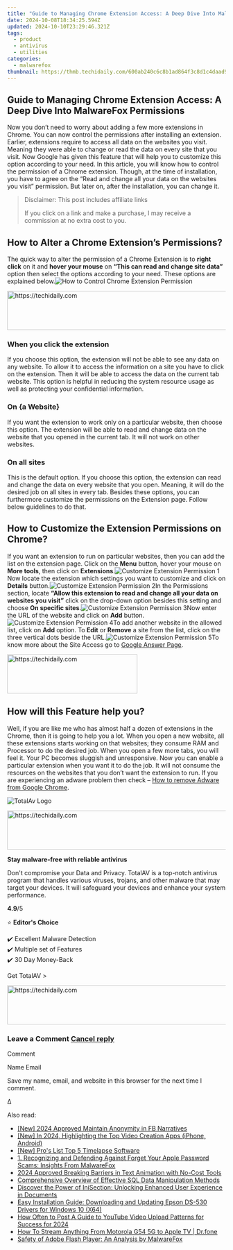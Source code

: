 ```yaml
---
title: "Guide to Managing Chrome Extension Access: A Deep Dive Into MalwareFox Permissions"
date: 2024-10-08T18:34:25.594Z
updated: 2024-10-10T23:29:46.321Z
tags:
  - product
  - antivirus
  - utilities
categories:
  - malwarefox
thumbnail: https://thmb.techidaily.com/600ab240c6c8b1ad864f3c8d1c4daad9b77c19a5afa889dc63fba4f50be8c27e.jpg
---
```


## Guide to Managing Chrome Extension Access: A Deep Dive Into MalwareFox Permissions

Now you don’t need to worry about adding a few more extensions in Chrome. You can now control the permissions after installing an extension. Earlier, extensions require to access all data on the websites you visit. Meaning they were able to change or read the data on every site that you visit. Now Google has given this feature that will help you to customize this option according to your need. In this article, you will know how to control the permission of a Chrome extension. Though, at the time of installation, you have to agree on the “Read and change all your data on the websites you visit” permission. But later on, after the installation, you can change it.

>  Disclaimer: This post includes affiliate links
>
>  If you click on a link and make a purchase, I may receive a commission at no extra cost to you.
>

## How to Alter a Chrome Extension’s Permissions?

The quick way to alter the permission of a Chrome Extension is to **right click** on it and **hover your mouse** on **“This can read and change site data”** option then select the options according to your need. These options are explained below.![How to Control Chrome Extension Permission](https://www.malwarefox.com/wp-content/uploads/2019/01/Control-Chrome-Extension-Permission.jpg) 

<!-- affiliate ads begin -->
<a href="https://appsumo.8odi.net/c/5597632/2043603/7443" target="_top" id="2043603">
  <img src="//a.impactradius-go.com/display-ad/7443-2043603" border="0" alt="https://techidaily.com" width="728" height="90"/>
</a>
<img height="0" width="0" src="https://appsumo.8odi.net/i/5597632/2043603/7443" style="position:absolute;visibility:hidden;" border="0" />
<!-- affiliate ads end -->

### When you click the extension

If you choose this option, the extension will not be able to see any data on any website. To allow it to access the information on a site you have to click on the extension. Then it will be able to access the data on the current tab website. This option is helpful in reducing the system resource usage as well as protecting your confidential information.

### On {a Website}

If you want the extension to work only on a particular website, then choose this option. The extension will be able to read and change data on the website that you opened in the current tab. It will not work on other websites.

### On all sites

This is the default option. If you choose this option, the extension can read and change the data on every website that you open. Meaning, it will do the desired job on all sites in every tab. Besides these options, you can furthermore customize the permissions on the Extension page. Follow below guidelines to do that.

## How to Customize the Extension Permissions on Chrome?

If you want an extension to run on particular websites, then you can add the list on the extension page. Click on the **Menu** button, hover your mouse on **More tools**, then click on **Extensions**.![Customize Extension Permission 1](https://www.malwarefox.com/wp-content/uploads/2019/01/Customize-Extension-Permission-1.jpg)Now locate the extension which settings you want to customize and click on **Details** button.![Customize Extension Permission 2](https://www.malwarefox.com/wp-content/uploads/2019/01/Customize-Extension-Permission-2.jpg)In the Permissions section, locate **“Allow this extension to read and change all your data on websites you visit”** click on the drop-down option besides this setting and choose **On specific sites**.![Customize Extension Permission 3](https://www.malwarefox.com/wp-content/uploads/2019/01/Customize-Extension-Permission-3.jpg)Now enter the URL of the website and click on **Add** button.![Customize Extension Permission 4](https://www.malwarefox.com/wp-content/uploads/2019/01/Customize-Extension-Permission-4.jpg)To add another website in the allowed list, click on **Add** option. To **Edit** or **Remove** a site from the list, click on the three vertical dots beside the URL.![Customize Extension Permission 5](https://www.malwarefox.com/wp-content/uploads/2019/01/Customize-Extension-Permission-5.jpg)To know more about the Site Access go to [Google Answer Page](https://support.google.com/chrome%5Fwebstore/answer/2664769).

<!-- affiliate ads begin -->
<a href="https://aligracehair.sjv.io/c/5597632/1948949/19272" target="_top" id="1948949">
  <img src="//a.impactradius-go.com/display-ad/19272-1948949" border="0" alt="https://techidaily.com" width="300" height="90"/>
</a>
<img height="0" width="0" src="https://aligracehair.sjv.io/i/5597632/1948949/19272" style="position:absolute;visibility:hidden;" border="0" />
<!-- affiliate ads end -->

## How will this Feature help you?

Well, if you are like me who has almost half a dozen of extensions in the Chrome, then it is going to help you a lot. When you open a new website, all these extensions starts working on that websites; they consume RAM and Processor to do the desired job. When you open a few more tabs, you will feel it. Your PC becomes sluggish and unresponsive. Now you can enable a particular extension when you want it to do the job. It will not consume the resources on the websites that you don’t want the extension to run. If you are experiencing an adware problem then check – [How to remove Adware from Google Chrome](https://tools.techidaily.com/malwarefox/products/).

![TotalAv Logo](https://www.malwarefox.com/wp-content/uploads/2024/02/totalav-svg.webp "totalav-svg")

<!-- affiliate ads begin -->
<a href="https://appsumo.8odi.net/c/5597632/2075483/7443" target="_top" id="2075483">
  <img src="//a.impactradius-go.com/display-ad/7443-2075483" border="0" alt="https://techidaily.com" width="728" height="90"/>
</a>
<img height="0" width="0" src="https://appsumo.8odi.net/i/5597632/2075483/7443" style="position:absolute;visibility:hidden;" border="0" />
<!-- affiliate ads end -->

**Stay malware-free with reliable antivirus**

Don't compromise your Data and Privacy. TotalAV is a top-notch antivirus program that handles various viruses, trojans, and other malware that may target your devices. It will safeguard your devices and enhance your system performance.

**4.9**/5

⭐ **Editor's Choice**

✔️ Excellent Malware Detection  
✔️ Multiple set of Features  
✔️ 30 Day Money-Back

[](https://tools.techidaily.com/malwarefox/products/) Get TotalAV > 

<!-- affiliate ads begin -->
<a href="https://aligracehair.sjv.io/c/5597632/2080333/19272" target="_top" id="2080333">
  <img src="//a.impactradius-go.com/display-ad/19272-2080333" border="0" alt="https://techidaily.com" width="728" height="90"/>
</a>
<img height="0" width="0" src="https://aligracehair.sjv.io/i/5597632/2080333/19272" style="position:absolute;visibility:hidden;" border="0" />
<!-- affiliate ads end -->

### Leave a Comment [Cancel reply](https://tools.techidaily.com/malwarefox/products/)

Comment

Name Email 

Save my name, email, and website in this browser for the next time I comment.

Δ

<ins class="adsbygoogle"
     style="display:block"
     data-ad-format="autorelaxed"
     data-ad-client="ca-pub-7571918770474297"
     data-ad-slot="1223367746"></ins>

<ins class="adsbygoogle"
     style="display:block"
     data-ad-client="ca-pub-7571918770474297"
     data-ad-slot="8358498916"
     data-ad-format="auto"
     data-full-width-responsive="true"></ins>

<span class="atpl-alsoreadstyle">Also read:</span>
<div><ul>
<li><a href="https://facebook-clips.techidaily.com/new-2024-approved-maintain-anonymity-in-fb-narratives/"><u>[New] 2024 Approved Maintain Anonymity in FB Narratives</u></a></li>
<li><a href="https://eaxpv-info.techidaily.com/new-in-2024-highlighting-the-top-video-creation-apps-iphone-android/"><u>[New] In 2024, Highlighting the Top Video Creation Apps (iPhone, Android)</u></a></li>
<li><a href="https://screen-mirroring-recording.techidaily.com/new-pros-list-top-5-timelapse-software/"><u>[New] Pro's List Top 5 Timelapse Software</u></a></li>
<li><a href="https://fox-ssl.techidaily.com/1-recognizing-and-defending-against-forget-your-apple-password-scams-insights-from-malwarefox/"><u>1. Recognizing and Defending Against Forget Your Apple Password Scams: Insights From MalwareFox</u></a></li>
<li><a href="https://extra-resources.techidaily.com/2024-approved-breaking-barriers-in-text-animation-with-no-cost-tools/"><u>2024 Approved Breaking Barriers in Text Animation with No-Cost Tools</u></a></li>
<li><a href="https://fox-ssl.techidaily.com/comprehensive-overview-of-effective-sql-data-manipulation-methods/"><u>Comprehensive Overview of Effective SQL Data Manipulation Methods</u></a></li>
<li><a href="https://fox-ssl.techidaily.com/discover-the-power-of-inisection-unlocking-enhanced-user-experience-in-documents/"><u>Discover the Power of IniSection: Unlocking Enhanced User Experience in Documents</u></a></li>
<li><a href="https://hardware-updates.techidaily.com/easy-installation-guide-downloading-and-updating-epson-ds-530-drivers-for-windows-10-x64/"><u>Easy Installation Guide: Downloading and Updating Epson DS-530 Drivers for Windows 10 (X64)</u></a></li>
<li><a href="https://youtube-help.techidaily.com/how-often-to-post-a-guide-to-youtube-video-upload-patterns-for-success-for-2024/"><u>How Often to Post A Guide to YouTube Video Upload Patterns for Success for 2024</u></a></li>
<li><a href="https://screen-mirror.techidaily.com/how-to-stream-anything-from-motorola-g54-5g-to-apple-tv-drfone-by-drfone-android/"><u>How To Stream Anything From Motorola G54 5G to Apple TV | Dr.fone</u></a></li>
<li><a href="https://fox-ssl.techidaily.com/safety-of-adobe-flash-player-an-analysis-by-malwarefox/"><u>Safety of Adobe Flash Player: An Analysis by MalwareFox</u></a></li>
</ul></div>

